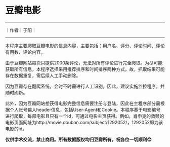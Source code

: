 # 豆瓣电影
***
｜作者｜于阳｜
***

本程序主要爬取豆瓣电影的信息内容，主要包括：用户名、评分、评论时间、评论有用数、评论内容。

由于豆瓣网站每次只提供2000条评论，无法对所有评论进行完全爬取。为尽可能获取所有信息，本程序选择采用推荐排序和时间排序两种方式。故，抓取结果可能存在数据重复，需后续人工手动删除。

因为豆瓣存在翻爬系统，会时不时需进行人工识别。因此，建议实施监控程序，并随时刷新。

此外，因为豆瓣网站想获得电影完整信息需要注册与登陆，因此在主程序部分需根据个人账号输入header信息，包括User-Agent和Cookie。本程序基于电影编号进行爬取，每部电影且只有一个id，可通过电影主页获得。例如，肖申克的救赎的电影页面网址为http://movie.douban.com/subject/1292052/，1292052即为该电影的id。

**仅供学术交流，禁止商用。所有数据版权均归豆瓣所有，祝各位一切顺利😊**
